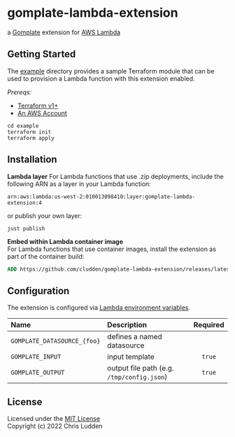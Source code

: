 # gomplate-lambda-extension
a [Gomplate](https://github.com/hairyhenderson/gomplate) extension for [AWS Lambda](https://aws.amazon.com/blogs/compute/introducing-aws-lambda-extensions-in-preview/)

## Getting Started

The [example](./example) directory provides a sample Terraform module that can be used to provision a Lambda function with this extension enabled.

*Prereqs:*
- [Terraform v1+](https://www.terraform.io/downloads)
- [An AWS Account](https://aws.amazon.com)

```shell
cd example
terraform init
terraform apply
```

## Installation

**Lambda layer**
For Lambda functions that use .zip deployments, include the following ARN as a layer in your Lambda function:
```
arn:aws:lambda:us-west-2:010013098410:layer:gomplate-lambda-extension:4
```

or publish your own layer:
```shell
just publish
```

**Embed within Lambda container image**  
For Lambda functions that use container images, install the extension as part of the container build:
```dockerfile
ADD https://github.com/cludden/gomplate-lambda-extension/releases/latest/download/gomplate-lambda-extension /opt/extensions/gomplate-lambda-extension
```


## Configuration
The extension is configured via [Lambda environment variables](https://docs.aws.amazon.com/lambda/latest/dg/configuration-envvars.html).

| Name | Description | Required |
| :--- | :--- | :---: |
| `GOMPLATE_DATASOURCE_{foo}` | defines a named datasource | |
| `GOMPLATE_INPUT` | input template | `true` |
| `GOMPLATE_OUTPUT` | output file path (e.g. `/tmp/config.json`) | `true` |

## License
Licensed under the [MIT License](LICENSE.md)  
Copyright (c) 2022 Chris Ludden